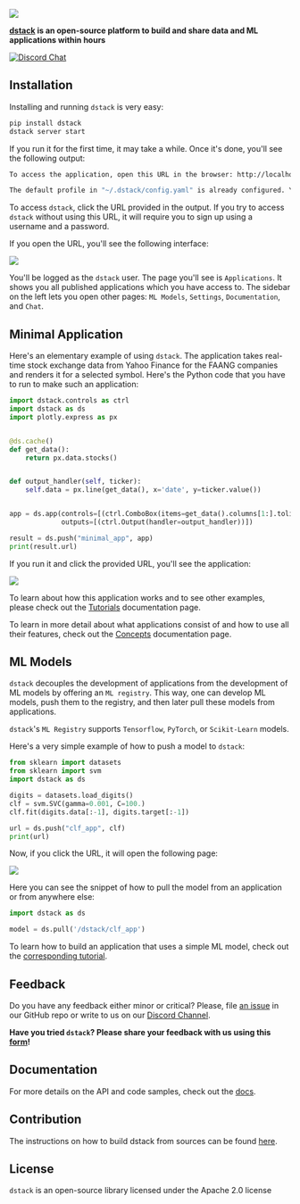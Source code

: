 ![](https://raw.githubusercontent.com/dstackai/dstack/master/splash.png)

**[dstack](https://dstack.ai/) is an open-source platform to build and share data and ML applications within hours**

[![Discord Chat](https://img.shields.io/discord/687649691688501294.svg)](https://discord.gg/)

## Installation

Installing and running `dstack` is very easy:

```bash
pip install dstack
dstack server start
```

If you run it for the first time, it may take a while. Once it's done, you'll see the following output:

```bash
To access the application, open this URL in the browser: http://localhost:8080/auth/verify?user=dstack&code=xxxxxxxx-xxxx-xxxx-xxxx-xxxxxxxxxxxx&next=/

The default profile in "~/.dstack/config.yaml" is already configured. You are welcome to push your applications using Python package.
```

To access `dstack`, click the URL provided in the output. If you try to access `dstack` without using this URL, it will
require you to sign up using a username and a password.

If you open the URL, you'll see the following interface:

![](https://gblobscdn.gitbook.com/assets%2F-LyOZaAwuBdBTEPqqlZy%2F-MRGHEBnXtyh5_mlTAlZ%2F-MRGIG9IIEM79SdH_Fwx%2Fds_signed_in_empty.png?alt=media&token=90450054-8afa-43ec-b0af-9b3347a45e31)

You'll be logged as the `dstack` user. The page you'll see is `Applications`. It shows you all published applications
which you have access to. The sidebar on the left lets you open other pages: `ML Models`, `Settings`, `Documentation`,
and `Chat`.

## Minimal Application

Here's an elementary example of using `dstack`. The application takes real-time stock exchange data from Yahoo Finance
for the FAANG companies and renders it for a selected symbol. Here's the Python code that you have to run to make such
an application:

```python
import dstack.controls as ctrl
import dstack as ds
import plotly.express as px


@ds.cache()
def get_data():
    return px.data.stocks()


def output_handler(self, ticker):
    self.data = px.line(get_data(), x='date', y=ticker.value())


app = ds.app(controls=[(ctrl.ComboBox(items=get_data().columns[1:].tolist()))],
             outputs=[(ctrl.Output(handler=output_handler))])

result = ds.push("minimal_app", app)
print(result.url)
```

If you run it and click the provided URL, you'll see the application:

![](https://gblobscdn.gitbook.com/assets%2F-LyOZaAwuBdBTEPqqlZy%2F-MSI_BjrbZF2tVv5JDD4%2F-MSI_M7NOj__N0y6h45A%2Fdstack_stocks.png?alt=media&token=6a5eea9b-1661-4850-8bfd-7face8e97789)

To learn about how this application works and to see other examples, please check out
the [Tutorials](https://docs.dstack.ai/tutorials) documentation page.

To learn in more detail about what applications consist of and how to use all their features, check out
the [Concepts](https://docs.dstack.ai/concepts) documentation page.

## ML Models

`dstack` decouples the development of applications from the development of ML models by offering an `ML registry`. This
way, one can develop ML models, push them to the registry, and then later pull these models from applications.

`dstack`'s `ML Registry` supports `Tensorflow`, `PyTorch`, or `Scikit-Learn` models.

Here's a very simple example of how to push a model to `dstack`:

```python
from sklearn import datasets
from sklearn import svm
import dstack as ds

digits = datasets.load_digits()
clf = svm.SVC(gamma=0.001, C=100.)
clf.fit(digits.data[:-1], digits.target[:-1])

url = ds.push("clf_app", clf)
print(url)
```

Now, if you click the URL, it will open the following page:

![](https://gblobscdn.gitbook.com/assets%2F-LyOZaAwuBdBTEPqqlZy%2F-MRGNY5YFKhVKgIGfGWP%2F-MRGNzac1vfYPdiF6LKJ%2Fds_%20clf_app.png?alt=media&token=6cc4027a-6c4a-489d-bd55-a88f17a7344b)

Here you can see the snippet of how to pull the model from an application or from anywhere else:

```python
import dstack as ds

model = ds.pull('/dstack/clf_app')
```

To learn how to build an application that uses a simple ML model, check out
the [corresponding tutorial](https://docs.dstack.ai/tutorials/simple-application-with-scikit-learn-model).

## Feedback

Do you have any feedback either minor or critical? Please, file [an issue](https://github.com/dstackai/dstack/issues) in
our GitHub repo or write to us on our [Discord Channel](https://discord.com/invite/8xfhEYa).

**Have you tried `dstack`? Please share your feedback with us using this [form](https://forms.gle/4U6Z6hmZhbAtEDK29)!**

## Documentation

For more details on the API and code samples, check out the [docs](https://docs.dstack.ai/).

## Contribution

The instructions on how to build dstack from sources can be found [here](CONTRIBUTING.md).

## License

`dstack` is an open-source library licensed under the Apache 2.0 license